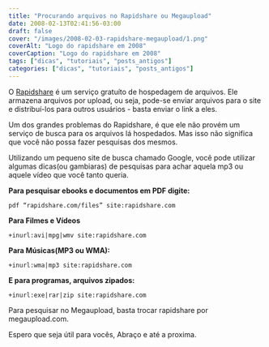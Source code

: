 ```yaml
---
title: "Procurando arquivos no Rapidshare ou Megaupload"
date: 2008-02-13T02:41:56-03:00
draft: false
cover: "/images/2008-02-03-rapidshare-megaupload/1.png"
coverAlt: "Logo do rapidshare em 2008"
coverCaption: "Logo do rapidshare em 2008"
tags: ["dicas", "tutoriais", "posts_antigos"]
categories: ["dicas", "tutoriais", "posts_antigos"]
---
```


O [Rapidshare][def] é um serviço gratuíto de hospedagem de arquivos. Ele armazena arquivos por upload, ou seja, pode-se enviar arquivos para o site e distribuí-los para outros usuários - basta enviar o link a eles.

Um dos grandes problemas do Rapidshare, é que ele não provém um serviço de busca para os arquivos lá hospedados. Mas isso não significa que você não possa fazer pesquisas dos mesmos.

Utilizando um pequeno site de busca chamado Google, você pode utilizar algumas dicas(ou gambiaras) de pesquisas para achar aquela mp3 ou aquele vídeo que você tanto queria.

**Para pesquisar ebooks e documentos em PDF digite:**

`pdf “rapidshare.com/files” site:rapidshare.com`

**Para Filmes e Vídeos**

`+inurl:avi|mpg|wmv site:rapidshare.com`

**Para Músicas(MP3 ou WMA):**

`+inurl:wma|mp3 site:rapidshare.com`

**E para programas, arquivos zipados:**

`+inurl:exe|rar|zip site:rapidshare.com`


Para pesquisar no Megaupload, basta trocar rapidshare por megaupload.com.

Espero que seja útil para vocês, Abraço e até a proxima.

[def]: http://rapidshare.com/
